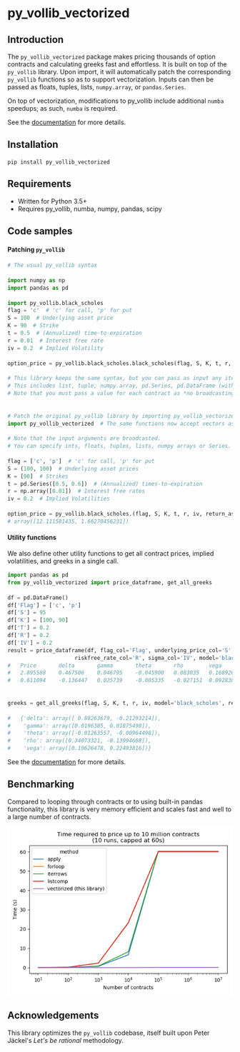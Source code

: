 # py_vollib_vectorized


## Introduction

The `py_vollib_vectorized` package makes pricing thousands of option contracts and calculating greeks fast and effortless.
It is built on top of the `py_vollib` library.
Upon import, it will automatically patch the corresponding `py_vollib` functions so as to support vectorization.
Inputs can then be passed as floats, tuples, lists, `numpy.array`, or `pandas.Series`.

On top of vectorization, modifications to py_vollib include additional `numba` speedups; as such, `numba` is required.

See the [documentation](https://py_vollib_vectorized.readthedocs.io/en/latest) for more details.

## Installation

    pip install py_vollib_vectorized
    
## Requirements

* Written for Python 3.5+
* Requires py_vollib, numba, numpy, pandas, scipy

## Code samples

#### Patching `py_vollib`

```python
# The usual py_vollib syntax

import numpy as np
import pandas as pd

import py_vollib.black_scholes
flag = 'c'  # 'c' for call, 'p' for put
S = 100  # Underlying asset price
K = 90  # Strike
t = 0.5  # (Annualized) time-to-expiration
r = 0.01  # Interest free rate
iv = 0.2  # Implied Volatility

option_price = py_vollib.black_scholes.black_scholes(flag, S, K, t, r, iv)  # 12.111581435

# This library keeps the same syntax, but you can pass as input any iterable of values.
# This includes list, tuple, numpy.array, pd.Series, pd.DataFrame (with only a single column).
# Note that you must pass a value for each contract as *no broadcasting* is done on the inputs.


# Patch the original py_vollib library by importing py_vollib_vectorized
import py_vollib_vectorized  # The same functions now accept vectors as input!

# Note that the input arguments are broadcasted.
# You can specify ints, floats, tuples, lists, numpy arrays or Series.

flag = ['c', 'p']  # 'c' for call, 'p' for put
S = (100, 100)  # Underlying asset prices
K = [90]  # Strikes
t = pd.Series([0.5, 0.6])  # (Annualized) times-to-expiration
r = np.array([0.01])  # Interest free rates
iv = 0.2  # Implied Volatilities

option_price = py_vollib.black_scholes.(flag, S, K, t, r, iv, return_as='array')  
# array([12.111581435, 1.66270456231])
```

#### Utility functions
We also define other utility functions to get all contract prices, implied volatilities, and greeks in a single call.

```python
import pandas as pd
from py_vollib_vectorized import price_dataframe, get_all_greeks

df = pd.DataFrame()
df['Flag'] = ['c', 'p']
df['S'] = 95
df['K'] = [100, 90]
df['T'] = 0.2
df['R'] = 0.2
df['IV'] = 0.2
result = price_dataframe(df, flag_col='Flag', underlying_price_col='S', strike_col='K', annualized_tte_col='T',
                     riskfree_rate_col='R', sigma_col='IV', model='black_scholes', inplace=False)
#   Price       delta       gamma       theta       rho        vega
#   2.895588    0.467506    0.046795    -0.045900   0.083035   0.168926
#   0.611094    -0.136447   0.025739    -0.005335   -0.027151  0.092838


greeks = get_all_greeks(flag, S, K, t, r, iv, model='black_scholes', return_as='dict')

#   {'delta': array([ 0.80263679, -0.21293214]),
#    'gamma': array([0.0196385, 0.01875498]),
#    'theta': array([-0.01263557, -0.00964498]),
#    'rho': array([0.34073321, -0.13994668]),
#    'vega': array([0.19626478, 0.22493816])}
```

See the [documentation](https//py_vollib_vectorized.readthedocs.io/en/latest) for more details.

## Benchmarking

Compared to looping through contracts or to using built-in pandas functionality, this library is very memory efficient and scales fast and well to a large number of contracts.

![Performance of the py_vollib_vectorized libary](docs/_static/benchmark.png "Benchmark")


## Acknowledgements

This library optimizes the `py_vollib` codebase, itself built upon Peter Jäckel's *Let's be rational* methodology.
